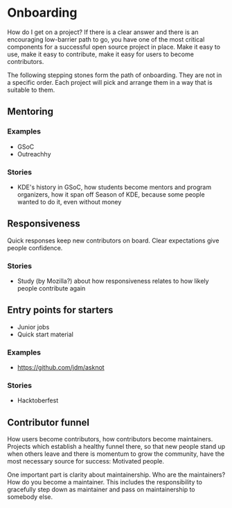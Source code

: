 # Onboarding

How do I get on a project? If there is a clear answer and there is an encouraging low-barrier path to go, you have one of the most critical components for a successful open source project in place. Make it easy to use, make it easy to contribute, make it easy for users to become contributors.

The following stepping stones form the path of onboarding. They are not in a specific order. Each project will pick and arrange them in a way that is suitable to them.


## Mentoring

### Examples

* GSoC
* Outreachhy

### Stories

* KDE's history in GSoC, how students become mentors and program organizers, how it span off Season of KDE, because some people wanted to do it, even without money


## Responsiveness

Quick responses keep new contributors on board. Clear expectations give people confidence.

### Stories

* Study (by Mozilla?) about how responsiveness relates to how likely people contribute again


## Entry points for starters

* Junior jobs
* Quick start material

### Examples

* https://github.com/jdm/asknot

### Stories

* Hacktoberfest


## Contributor funnel

How users become contributors, how contributors become maintainers. Projects which establish a healthy funnel there, so that new people stand up when others leave and there is momentum to grow the community, have the most necessary source for success: Motivated people.

One important part is clarity about maintainership. Who are the maintainers? How do you become a maintainer. This includes the responsibility to gracefully step down as maintainer and pass on maintainership to somebody else.
